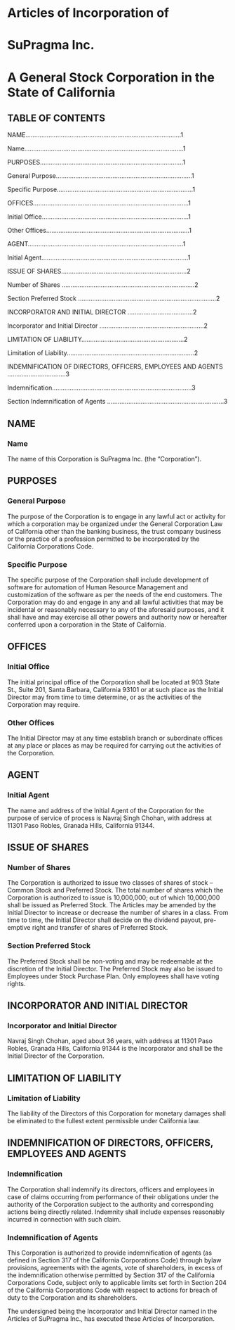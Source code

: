 
# Articles of Incorporation of
# SuPragma Inc.

# A General Stock Corporation in the State of California


## TABLE OF CONTENTS

NAME…………….………………………………………………………………1

Name….…………………………………………………………………………..1


PURPOSES……………………………………………………………………...1

General Purpose..………………………………………………………………...1

Specific Purpose.………………………………………………………………....1


OFFICES…..……………………………………………………………..............1

Initial Office…….………………………………………………………………....1

Other Offices…..………………………………………………………………….1


AGENT……....………………………………………………………………...…1

Initial Agent…………………………………………………………………….....1


ISSUE OF SHARES.………………………………………………………….…2

Number of Shares ……………………………………………………………......2

Section Preferred Stock ……………………………………………………………………2


INCORPORATOR AND INITIAL DIRECTOR …..………………..………...2

Incorporator and Initial Director ……………………...………………….…….…2


LIMITATION OF LIABILITY………………….……………………….……..2

Limitation of Liability...…………………………………………….………..……2


INDEMNIFICATION OF DIRECTORS, OFFICERS, EMPLOYEES AND 	AGENTS .................................3

Indemnification………………………………………………………..…………..3

Section Indemnification of Agents ...……………………………………………………...3

## NAME 

### Name 
The name of this Corporation is SuPragma Inc. (the “Corporation”). 

## PURPOSES

### General Purpose
The purpose of the Corporation is to engage in any lawful act or activity for which a corporation may be organized under the General Corporation Law of California other than the banking business, the trust company business or the practice of a profession permitted to be incorporated by the California Corporations Code.

### Specific Purpose
The specific purpose of the Corporation shall include development of software for automation of Human Resource Management and customization of the software as per the needs of the end customers. The Corporation may do and engage in any and all lawful activities that may be incidental or reasonably necessary to any of the aforesaid purposes, and it shall have and may exercise all other powers and authority now or hereafter conferred upon a corporation in the State of California. 

## OFFICES

### Initial Office
The initial principal office of the Corporation shall be located at 903 State St., Suite 201, Santa Barbara, California 93101 or at such place as the Initial Director may from time to time determine, or as the activities of the Corporation may require.
  
### Other Offices
The Initial Director may at any time establish branch or subordinate offices at any place or places as may be required for carrying out the activities of the Corporation.

## AGENT

### Initial Agent
The name and address of the Initial Agent of the Corporation for the purpose of service of process is Navraj Singh Chohan, with address at 11301 Paso Robles, Granada Hills, California 91344.

## ISSUE OF SHARES

### Number of Shares
The Corporation is authorized to issue two classes of shares of stock –  Common Stock and Preferred Stock. The total number of shares which the Corporation is authorized to issue is 10,000,000; out of which 10,000,000 shall be issued as Preferred Stock. The Articles may be amended by the Initial Director to increase or decrease the number of shares in a class. From time to time, the Initial Director shall decide on the dividend payout, pre-emptive right and transfer of shares of Preferred Stock.

### Section Preferred Stock
The Preferred Stock shall be non-voting and may be redeemable at the discretion of the Initial Director. The Preferred Stock may also be issued to Employees under Stock Purchase Plan. Only employees shall have voting rights.

## INCORPORATOR AND INITIAL DIRECTOR

### Incorporator and Initial Director
Navraj Singh Chohan, aged about 36 years, with address at 11301 Paso Robles, Granada Hills, California 91344 is the Incorporator and shall be the Initial Director of the Corporation.

## LIMITATION OF LIABILITY

### Limitation of Liability
The liability of the Directors of this Corporation for monetary damages shall be eliminated to the fullest extent permissible under California law.

## INDEMNIFICATION OF DIRECTORS, OFFICERS, EMPLOYEES AND 	AGENTS

### Indemnification
The Corporation shall indemnify its directors, officers and employees in case of claims occurring from performance of their obligations under the authority of the Corporation subject to the authority and corresponding actions being directly related. Indemnity shall include expenses reasonably incurred in connection with such claim.

### Indemnification of Agents
This Corporation is authorized to provide indemnification of agents (as defined in Section 317 of the California Corporations Code) through bylaw provisions, agreements with the agents, vote of shareholders, in excess of the indemnification otherwise permitted by Section 317 of the California Corporations Code, subject only to applicable limits set forth in Section 204 of the California Corporations Code with respect to actions for breach of duty to the Corporation and its shareholders.

The undersigned being the Incorporator and Initial Director named in the Articles of SuPragma Inc., has executed these Articles of Incorporation.
